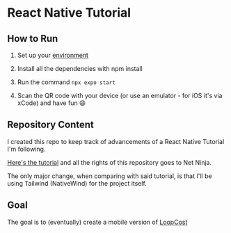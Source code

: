 # React Native Tutorial

## How to Run

1. Set up your [environment](https://docs.expo.dev/get-started/set-up-your-environment/)

2. Install all the dependencies with npm install

3. Run the command `npx expo start`

4. Scan the QR code with your device (or use an emulator - for iOS it's via xCode) and have fun 😄

## Repository Content

I created this repo to keep track of advancements of a React Native Tutorial I'm following.

[Here's the tutorial](https://www.youtube.com/watch?v=J2j1yk-34OY&list=PL4cUxeGkcC9hNTz3sxqGTfxAwU-DIHJd2) and all the rights of this repository goes to Net Ninja.

The only major change, when comparing with said tutorial, is that I'll be using Tailwind (NativeWind) for the project itself.

## Goal

The goal is to (eventually) create a mobile version of [LoopCost](https://loopcost.app)
